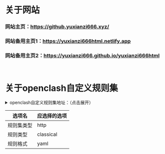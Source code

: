 # 关于网站
### 网站主页：https://github.yuxianzi666.xyz/
### 网站备用主页1：https://yuxianzi666html.netlify.app
### 网站备用主页2：https://yuxianzi666.github.io/yuxianzi666html

</br>

# 关于openclash自定义规则集
<details>
<summary>openclash自定义规则集地址：（点击展开）</summary>
reject：https://github.yuxianzi666.xyz/clashrule/clash_reject.yaml</br>
direct：https://github.yuxianzi666.xyz/clashrule/clash_direct.yaml</br>
proxy：https://github.yuxianzi666.xyz/clashrule/clash_proxy.yaml</br>
</details>

|选项名|应选择的选项|
| ------- | -------- |
|规则集类型|http|
|规则类型|classical|
|规则格式|yaml|
